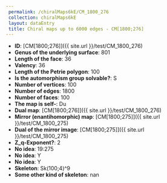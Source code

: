 ```yaml
--- 
 permalink: /chiralMaps6kE/CM_1800_276 
 collection: chiralMaps6kE
 layout: dataEntry
 title: Chiral maps up to 6000 edges - CM[1800;276]
---
```


- **ID**: [CM[1800;276]]({{ site.url }}/test/CM_1800_276)
- **Genus of the underlying surface**: 801
- **Length of the face**: 36
- **Valency**: 36
- **Length of the Petrie polygon**: 100
- **Is the automorphism group solvable?**: S
- **Number of vertices**: 100
- **Number of edges**: 1800
- **Number of faces**: 100
- **The map is self-**: Du
- **Dual map**: [CM[1800;276]]({{ site.url }}/test/CM_1800_276)
- **Mirror (enantihomorphic) map**: [CM[1800;275]]({{ site.url }}/test/CM_1800_275)
- **Dual of the mirror image**: [CM[1800;275]]({{ site.url }}/test/CM_1800_275)
- **Z_q-Exponent?**: 2
- **No idea**:  19:275
- **No idea**: Y
- **No idea**: Y
- **Skeleton**: Sk(100;4)^9
- **Some other kind of skeleton**: nan
